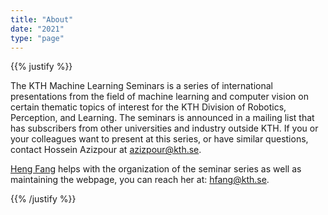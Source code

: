 ```yaml
---
title: "About"
date: "2021"
type: "page"
---
```


{{% justify %}}

The KTH Machine Learning Seminars is a series of international presentations from the field of machine learning and computer vision on certain thematic topics of interest for the KTH Division of Robotics, Perception, and Learning. The seminars is announced in a mailing list that has subscribers from other universities and industry outside KTH. If you or your colleagues want to present at this series, or have similar questions, contact Hossein Azizpour at azizpour@kth.se.


[Heng Fang](https://www.kth.se/profile/hfang) helps with the organization of the seminar series as well as maintaining the webpage, you can reach her at: hfang@kth.se.

{{% /justify %}}